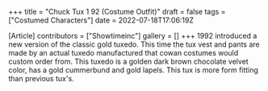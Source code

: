+++
title = "Chuck Tux 1 92 (Costume Outfit)"
draft = false
tags = ["Costumed Characters"]
date = 2022-07-18T17:06:19Z

[Article]
contributors = ["Showtimeinc"]
gallery = []
+++
1992 introduced a new version of the classic gold tuxedo. This time the tux vest and pants are made by an actual tuxedo manufactured that cowan costumes would custom order from. This tuxedo is a golden dark brown chocolate velvet color, has a gold cummerbund and gold lapels. This tux is more form fitting than previous tux's.